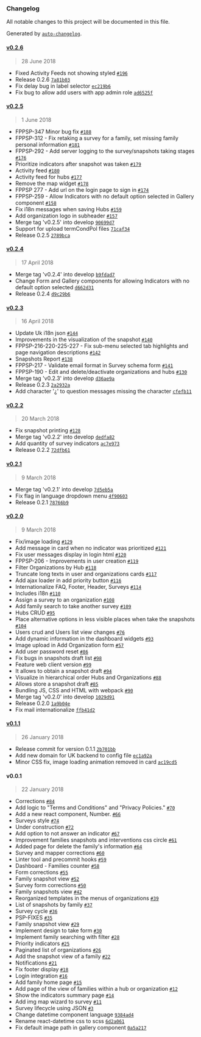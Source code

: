 ### Changelog
All notable changes to this project will be documented in this file.

Generated by [`auto-changelog`](https://github.com/CookPete/auto-changelog).

#### [v0.2.6](https://github.com/FundacionParaguaya/fp-psp-frontend/compare/v0.2.5...v0.2.6)
> 28 June 2018
- Fixed Activity Feeds not showing styled [`#196`](https://github.com/FundacionParaguaya/fp-psp-frontend/pull/196)
- Release 0.2.6 [`7a81b03`](https://github.com/FundacionParaguaya/fp-psp-frontend/commit/7a81b03540dce68cf00a1f0b9dc121938221011d)
- Fix delay bug in label selector [`ec219b6`](https://github.com/FundacionParaguaya/fp-psp-frontend/commit/ec219b6221065d3b946cd06378c842ed507f504e)
- Fix bug to allow add users with app admin role [`ad6525f`](https://github.com/FundacionParaguaya/fp-psp-frontend/commit/ad6525fa51910a86462de0ee4b8a8980310003c5)

#### [v0.2.5](https://github.com/FundacionParaguaya/fp-psp-frontend/compare/v0.2.4...v0.2.5)
> 1 June 2018
- FPPSP-347 Minor bug fix [`#188`](https://github.com/FundacionParaguaya/fp-psp-frontend/pull/188)
- FPPSP-312 - Fix retaking a survey for a family, set missing family personal information [`#181`](https://github.com/FundacionParaguaya/fp-psp-frontend/pull/181)
- FPPSP-292 - Add server logging to the survey/snapshots taking stages [`#176`](https://github.com/FundacionParaguaya/fp-psp-frontend/pull/176)
- Prioritize indicators after snapshot was taken [`#179`](https://github.com/FundacionParaguaya/fp-psp-frontend/pull/179)
- Activity feed [`#180`](https://github.com/FundacionParaguaya/fp-psp-frontend/pull/180)
- Activity feed for hubs [`#177`](https://github.com/FundacionParaguaya/fp-psp-frontend/pull/177)
- Remove the map widget [`#178`](https://github.com/FundacionParaguaya/fp-psp-frontend/pull/178)
- FPPSP 277 - Add url on the login page to sign in [`#174`](https://github.com/FundacionParaguaya/fp-psp-frontend/pull/174)
- FPPSP-259 - Allow Indicators with no default option selected in Gallery component [`#158`](https://github.com/FundacionParaguaya/fp-psp-frontend/pull/158)
- Fix i18n messages when saving Hubs [`#159`](https://github.com/FundacionParaguaya/fp-psp-frontend/pull/159)
- Add organization logo in subheader [`#157`](https://github.com/FundacionParaguaya/fp-psp-frontend/pull/157)
- Merge tag &#x27;v0.2.5&#x27; into develop [`90699d7`](https://github.com/FundacionParaguaya/fp-psp-frontend/commit/90699d7ba077a6b0769fb752ad9102703142d1f6)
- Support for upload termCondPol files [`71caf34`](https://github.com/FundacionParaguaya/fp-psp-frontend/commit/71caf3475b3ed38f229d4fd8533f8c18fd86d48b)
- Release 0.2.5 [`2789bca`](https://github.com/FundacionParaguaya/fp-psp-frontend/commit/2789bcacb73a67da64152c269274b8106afff9f9)

#### [v0.2.4](https://github.com/FundacionParaguaya/fp-psp-frontend/compare/v0.2.3...v0.2.4)
> 17 April 2018
- Merge tag &#x27;v0.2.4&#x27; into develop [`b9fdad7`](https://github.com/FundacionParaguaya/fp-psp-frontend/commit/b9fdad755ac7c7743053d51e84aa31aff7651c2e)
- Change Form and Gallery components for allowing Indicators with no default option selected [`d662d31`](https://github.com/FundacionParaguaya/fp-psp-frontend/commit/d662d315a0e7b0aba05a930263ed52f9e946edd5)
- Release 0.2.4 [`d9c29b6`](https://github.com/FundacionParaguaya/fp-psp-frontend/commit/d9c29b607f0c8c7a2c0970fe12ba6e63bc3afb56)

#### [v0.2.3](https://github.com/FundacionParaguaya/fp-psp-frontend/compare/v0.2.2...v0.2.3)
> 16 April 2018
- Update Uk i18n json [`#144`](https://github.com/FundacionParaguaya/fp-psp-frontend/pull/144)
-  Improvements in the visualization of the snapshot [`#140`](https://github.com/FundacionParaguaya/fp-psp-frontend/pull/140)
- FPPSP-216-220-225-227 - Fix sub-menu selected tab highlights and page navigation descriptions [`#142`](https://github.com/FundacionParaguaya/fp-psp-frontend/pull/142)
- Snapshots Report [`#138`](https://github.com/FundacionParaguaya/fp-psp-frontend/pull/138)
- FPPSP-217 - Validate email format in Survey schema form [`#141`](https://github.com/FundacionParaguaya/fp-psp-frontend/pull/141)
- FPPSP-190 - Edit and delete/deactivate organizations and hubs [`#130`](https://github.com/FundacionParaguaya/fp-psp-frontend/pull/130)
- Merge tag &#x27;v0.2.3&#x27; into develop [`d36ae9a`](https://github.com/FundacionParaguaya/fp-psp-frontend/commit/d36ae9ad7bde89d1c8eee96b86f0170565042f14)
- Release 0.2.3 [`2a2932a`](https://github.com/FundacionParaguaya/fp-psp-frontend/commit/2a2932a59ad2264ba257973040d37cfc228030e7)
- Add character &#x27;¿&#x27; to question messages missing the character [`cfefb11`](https://github.com/FundacionParaguaya/fp-psp-frontend/commit/cfefb11bdd7f39490451a8bb0c8bfbc886f0f1a5)

#### [v0.2.2](https://github.com/FundacionParaguaya/fp-psp-frontend/compare/v0.2.1...v0.2.2)
> 20 March 2018
- Fix snapshot printing [`#128`](https://github.com/FundacionParaguaya/fp-psp-frontend/pull/128)
- Merge tag &#x27;v0.2.2&#x27; into develop [`dedfa82`](https://github.com/FundacionParaguaya/fp-psp-frontend/commit/dedfa8208f470282a2abb46a70bd54ec027e9020)
- Add quantity of survey indicators [`ac7e973`](https://github.com/FundacionParaguaya/fp-psp-frontend/commit/ac7e973beb9a76ad215e37a70e7d8a227f16eae4)
- Release 0.2.2 [`72dfb61`](https://github.com/FundacionParaguaya/fp-psp-frontend/commit/72dfb61bbd8a1e23b5233dfaf562f586b6fed165)

#### [v0.2.1](https://github.com/FundacionParaguaya/fp-psp-frontend/compare/v0.2.0...v0.2.1)
> 9 March 2018
- Merge tag &#x27;v0.2.1&#x27; into develop [`7d5eb5a`](https://github.com/FundacionParaguaya/fp-psp-frontend/commit/7d5eb5afdb9db6f59a0a6f52b3c87f4bd31e24c7)
- Fix flag in language dropdown menu [`4f90603`](https://github.com/FundacionParaguaya/fp-psp-frontend/commit/4f90603b82eaf7ccc5af2e882b134441af0d1d1b)
- Release 0.2.1 [`78766b9`](https://github.com/FundacionParaguaya/fp-psp-frontend/commit/78766b9c23d2f614cdf2f2ac00613a226c0337c5)

#### [v0.2.0](https://github.com/FundacionParaguaya/fp-psp-frontend/compare/v0.1.1...v0.2.0)
> 9 March 2018
- Fix/image loading [`#129`](https://github.com/FundacionParaguaya/fp-psp-frontend/pull/129)
- Add message in card when no indicator was prioritized [`#121`](https://github.com/FundacionParaguaya/fp-psp-frontend/pull/121)
- Fix user messages display in login html [`#120`](https://github.com/FundacionParaguaya/fp-psp-frontend/pull/120)
- FPPSP-206 - Improvements in user creation [`#119`](https://github.com/FundacionParaguaya/fp-psp-frontend/pull/119)
- Filter Organizations by Hub [`#118`](https://github.com/FundacionParaguaya/fp-psp-frontend/pull/118)
- Truncate long texts in user and organizations cards [`#117`](https://github.com/FundacionParaguaya/fp-psp-frontend/pull/117)
- Add ajax loader in add priority button [`#116`](https://github.com/FundacionParaguaya/fp-psp-frontend/pull/116)
- Internationalize FAQ, Footer, Header, Surveys [`#114`](https://github.com/FundacionParaguaya/fp-psp-frontend/pull/114)
- Includes i18n [`#110`](https://github.com/FundacionParaguaya/fp-psp-frontend/pull/110)
- Assign a survey to an organization [`#108`](https://github.com/FundacionParaguaya/fp-psp-frontend/pull/108)
-  Add family search to take another survey  [`#109`](https://github.com/FundacionParaguaya/fp-psp-frontend/pull/109)
- Hubs CRUD [`#95`](https://github.com/FundacionParaguaya/fp-psp-frontend/pull/95)
- Place alternative options in less visible places when take the snapshots [`#104`](https://github.com/FundacionParaguaya/fp-psp-frontend/pull/104)
- Users crud and Users list view changes [`#76`](https://github.com/FundacionParaguaya/fp-psp-frontend/pull/76)
- Add dynamic information in the dashboard widgets [`#93`](https://github.com/FundacionParaguaya/fp-psp-frontend/pull/93)
- Image upload in Add Organization form [`#57`](https://github.com/FundacionParaguaya/fp-psp-frontend/pull/57)
-  Add user password reset  [`#86`](https://github.com/FundacionParaguaya/fp-psp-frontend/pull/86)
- Fix bugs in snapshots draft list [`#98`](https://github.com/FundacionParaguaya/fp-psp-frontend/pull/98)
- Feature web client version [`#99`](https://github.com/FundacionParaguaya/fp-psp-frontend/pull/99)
- It allows to obtain a snapshot draft [`#94`](https://github.com/FundacionParaguaya/fp-psp-frontend/pull/94)
-  Visualize in hierarchical order Hubs and Organizations [`#88`](https://github.com/FundacionParaguaya/fp-psp-frontend/pull/88)
- Allows store a snapshot draft [`#85`](https://github.com/FundacionParaguaya/fp-psp-frontend/pull/85)
- Bundling JS, CSS and HTML with webpack [`#90`](https://github.com/FundacionParaguaya/fp-psp-frontend/pull/90)
- Merge tag &#x27;v0.2.0&#x27; into develop [`1029d91`](https://github.com/FundacionParaguaya/fp-psp-frontend/commit/1029d91cd29a6aff3eb32ef14a515c82a1e24e4e)
- Release 0.2.0 [`1a9b04e`](https://github.com/FundacionParaguaya/fp-psp-frontend/commit/1a9b04ec1dca300034138722426863645a7036ed)
- Fix mail internationalize [`ffb41d2`](https://github.com/FundacionParaguaya/fp-psp-frontend/commit/ffb41d2b22809b90d5f298a30d760ba3442de572)

#### [v0.1.1](https://github.com/FundacionParaguaya/fp-psp-frontend/compare/v0.0.1...v0.1.1)
> 26 January 2018
- Release commit for version 0.1.1 [`2b701bb`](https://github.com/FundacionParaguaya/fp-psp-frontend/commit/2b701bbfc1a9876cfbf9f68fb6b468797924bc6f)
- Add new domain for UK backend to config file [`ec1a92a`](https://github.com/FundacionParaguaya/fp-psp-frontend/commit/ec1a92a3857cf9a00deea4cdf8b0c12bb789ef75)
- Minor CSS fix, image loading animation removed in card [`ac19cd5`](https://github.com/FundacionParaguaya/fp-psp-frontend/commit/ac19cd5a867542daec9cde6c46a28dcce0eb4337)

#### v0.0.1
> 22 January 2018
- Corrections [`#84`](https://github.com/FundacionParaguaya/fp-psp-frontend/pull/84)
- Add logic to &quot;Terms and Conditions&quot; and &quot;Privacy Policies.&quot; [`#70`](https://github.com/FundacionParaguaya/fp-psp-frontend/pull/70)
- Add a new react component,  Number. [`#66`](https://github.com/FundacionParaguaya/fp-psp-frontend/pull/66)
- Surveys style [`#74`](https://github.com/FundacionParaguaya/fp-psp-frontend/pull/74)
- Under construction [`#72`](https://github.com/FundacionParaguaya/fp-psp-frontend/pull/72)
-  Add option to not answer an indicator [`#67`](https://github.com/FundacionParaguaya/fp-psp-frontend/pull/67)
- Improvement families snapshots and interventions css circle [`#61`](https://github.com/FundacionParaguaya/fp-psp-frontend/pull/61)
-  Added page for delete the family&#x27;s information [`#64`](https://github.com/FundacionParaguaya/fp-psp-frontend/pull/64)
- Survey and mapper corrections [`#60`](https://github.com/FundacionParaguaya/fp-psp-frontend/pull/60)
- Linter tool and precommit hooks [`#59`](https://github.com/FundacionParaguaya/fp-psp-frontend/pull/59)
- Dashboard - Families counter [`#58`](https://github.com/FundacionParaguaya/fp-psp-frontend/pull/58)
- Form corrections [`#55`](https://github.com/FundacionParaguaya/fp-psp-frontend/pull/55)
- Family snapshot view [`#52`](https://github.com/FundacionParaguaya/fp-psp-frontend/pull/52)
- Survey form corrections [`#50`](https://github.com/FundacionParaguaya/fp-psp-frontend/pull/50)
- Family snapshots view [`#42`](https://github.com/FundacionParaguaya/fp-psp-frontend/pull/42)
- Reorganized templates in the menus of organizations [`#39`](https://github.com/FundacionParaguaya/fp-psp-frontend/pull/39)
- List of snapshots by family [`#37`](https://github.com/FundacionParaguaya/fp-psp-frontend/pull/37)
- Survey cycle [`#36`](https://github.com/FundacionParaguaya/fp-psp-frontend/pull/36)
- PSP-FIXES [`#35`](https://github.com/FundacionParaguaya/fp-psp-frontend/pull/35)
- Family snapshot view [`#29`](https://github.com/FundacionParaguaya/fp-psp-frontend/pull/29)
- Implement design to take form [`#30`](https://github.com/FundacionParaguaya/fp-psp-frontend/pull/30)
- Implement family searching with filter  [`#28`](https://github.com/FundacionParaguaya/fp-psp-frontend/pull/28)
- Priority indicators [`#25`](https://github.com/FundacionParaguaya/fp-psp-frontend/pull/25)
- Paginated list of organizations [`#26`](https://github.com/FundacionParaguaya/fp-psp-frontend/pull/26)
-  Add the snapshot view of a family  [`#22`](https://github.com/FundacionParaguaya/fp-psp-frontend/pull/22)
- Notifications [`#21`](https://github.com/FundacionParaguaya/fp-psp-frontend/pull/21)
-  Fix footer display [`#18`](https://github.com/FundacionParaguaya/fp-psp-frontend/pull/18)
- Login integration [`#16`](https://github.com/FundacionParaguaya/fp-psp-frontend/pull/16)
-  Add family home page [`#15`](https://github.com/FundacionParaguaya/fp-psp-frontend/pull/15)
- Add page of the view of families within a hub or organization  [`#12`](https://github.com/FundacionParaguaya/fp-psp-frontend/pull/12)
- Show the indicators summary page [`#14`](https://github.com/FundacionParaguaya/fp-psp-frontend/pull/14)
- Add img map wizard to survey [`#11`](https://github.com/FundacionParaguaya/fp-psp-frontend/pull/11)
- Survey lifecycle using JSON [`#3`](https://github.com/FundacionParaguaya/fp-psp-frontend/pull/3)
- Change datetime component language [`9384ad4`](https://github.com/FundacionParaguaya/fp-psp-frontend/commit/9384ad45a95d27e9453dbb46b804a403e0c83722)
- Rename react-datetime css to scss [`6d2a061`](https://github.com/FundacionParaguaya/fp-psp-frontend/commit/6d2a061eb0216048a9325a20eb7417545a4a65b4)
- Fix default image path in gallery component [`0a5a217`](https://github.com/FundacionParaguaya/fp-psp-frontend/commit/0a5a2178b143a73299da9ac02279ef0f900ce442)

